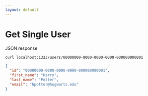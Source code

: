 ```yaml
---
layout: default
---
```


# Get Single User

JSON response

`curl localhost:1323/users/00000000-0000-0000-0000-000000000001`

```json
{
  "id": "00000000-0000-0000-0000-000000000001",
  "first_name": "Harry",
  "last_name": "Potter",
  "email": "hpotter@hogwarts.edu"
}
```
